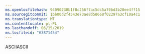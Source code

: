 ```yaml
---
ms.openlocfilehash: 94090230b1f8c256f7ac5dc5a70bd3b20ee4ff15
ms.sourcegitcommit: 1bb00d2f4343e73ae8d58668f02297a3cf10a4c1
ms.translationtype: MT
ms.contentlocale: pl-PL
ms.lasthandoff: 06/15/2019
ms.locfileid: "63871454"
---
```

<span data-ttu-id="ed6cd-101">ASCII</span><span class="sxs-lookup"><span data-stu-id="ed6cd-101">ASCII</span></span>